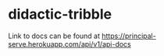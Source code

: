 # didactic-tribble

Link to docs can be found at https://principal-serve.herokuapp.com/api/v1/api-docs
